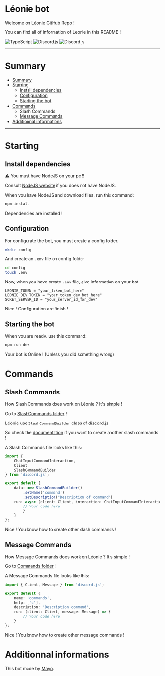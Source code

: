 # Léonie bot

Welcome on Léonie GitHub Repo !

You can find all of information of Leonie in this README !

![TypeScript](https://img.shields.io/badge/typscript-%23323330.svg?style=for-the-badge&logo=typescript&logoColor=blue)
![Discord.js](https://img.shields.io/badge/discord.js-%23323330.svg?style=for-the-badge&logo=discord&logoColor=#5865F2)
![Discord.js](https://img.shields.io/badge/discord.js-%23323330.svg?style=for-the-badge&logo=node.js&logoColor=green)
___
# Summary
- [Summary](#Summary)
- [Starting](#Starting)
    - [Install dependencies](#Summary)
    - [Configuration](#Configuration)
    - [Starting the bot](#Starting-the-Bot)
- [Commands](#Commands)
    - [Slash Commands](#Slash-Commands)
    - [Message Commands](#Message-Commands)
- [Additionnal informations](#Additionnal-informations)
___
# Starting
## Install dependencies
⚠️ You must have NodeJS on your pc !!

Consult [NodeJS website](https://nodejs.org/en/) if you does not have NodeJS.

When you have NodeJS and download files, run this command:
```sh
npm install
```
Dependencies are installed !

## Configuration
For configurate the bot, you must create a config folder.
```sh
mkdir config
```
And create an `.env` file on config folder
```sh
cd config
touch .env
```
Now, when you have create `.env` file, give information on your bot
```env
LEONIE_TOKEN = "your_token_bot_here"
LEONIE_DEV_TOKEN = "your_token_dev_bot_here"
SCRET_SERVER_ID = "your_server_id_for_dev"
```
Nice ! Configuration are finish !

## Starting the bot
When you are ready, use this command:
```sh
npm run dev
```
Your bot is Online ! (Unless you did something wrong)

# Commands
## Slash Commands
How Slash Commands does work on Léonie ?
It's simple !

Go to [SlashCommands folder](/src/SlashCommands) !

Léonie use `SlashCommandBuilder` class of [discord.js](https://github.com/discordjs/discord.js) !

So check the [documentation](https://discord.js.org/#/docs/builders/main/class/SlashCommandBuilder) if you want to create another slash commands !

A Slash Commands file looks like this:
```ts
import {
    ChatInputCommandInteraction,
    Client,
    SlashCommandBuilder
} from 'discord.js';

export default {
    data: new SlashCommandBuilder()
        .setName('command')
        .setDescription("Description of command")
    run: async (client: Client, interaction: ChatInputCommandInteraction) => {
        // Your code here
        }
    }
};
```
Nice ! You know how to create other slash commands !

## Message Commands
How Message Commands does work on Léonie ?
It's simple !

Go to [Commands folder](/src/Commands) !

A Message Commands file looks like this:
```ts
import { Client, Message } from 'discord.js';

export default {
    name: 'commands',
    help: ['c'],
    description: 'Description command',
    run: (client: Client, message: Message) => {
        // Your code here
    }
};
```
Nice ! You know how to create other message commands !

# Additionnal informations
This bot made by [Mayo](https://github.com/mayo56).
